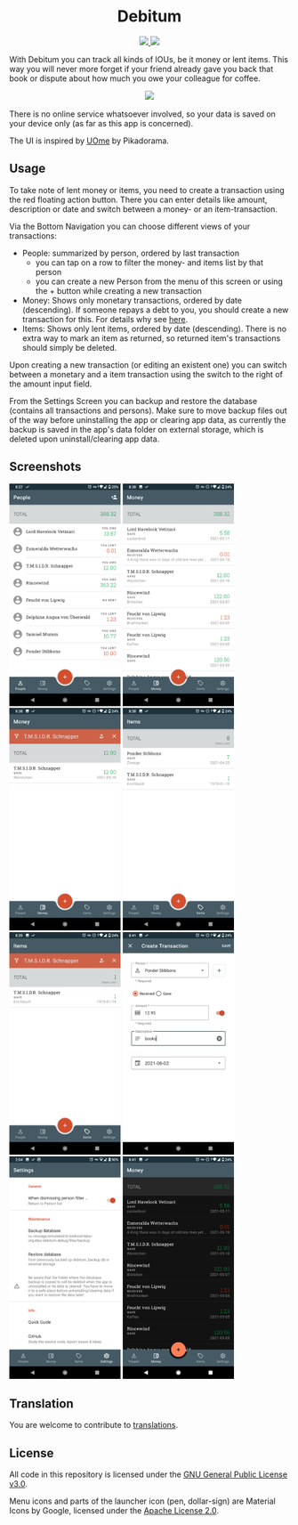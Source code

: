 <h1 align="center">Debitum</h1>
<p align="center">
  <a href="https://f-droid.org/de/packages/org.ebur.debitum/">
    <img src="https://img.shields.io/f-droid/v/org.ebur.debitum.svg" />
  </a>
  <a href="https://github.com/marmo/debitum/releases/latest">
    <img src="https://img.shields.io/github/release/marmo/debitum.svg?logo=github" />
  </a>
</p>

With Debitum you can track all kinds of IOUs, be it money or lent items. This way you will never 
more forget if your friend already gave you back that book or dispute about how much you owe your 
colleague for coffee.

<p align="center">
 <a href="https://f-droid.org/de/packages/org.ebur.debitum/">
  <img src="https://fdroid.gitlab.io/artwork/badge/get-it-on.png" height="75" />
 </a>
</p>

There is no online service whatsoever involved, so your data is saved on your 
device only (as far as this app is concerned).

The UI is inspired by [UOme](https://play.google.com/store/apps/details?id=cz.kns.uome) by Pikadorama.

## Usage
To take note of lent money or items, you need to create a transaction using the red floating action 
button. There you can enter details like amount, description or date and switch between a money- or 
an item-transaction.

Via the Bottom Navigation you can choose different views of your transactions:
* People: summarized by person, ordered by last transaction 
  * you can tap on a row to filter the money- and items list by that person
  * you can create a new Person from the menu of this screen or using the + button while creating a 
  new transaction
* Money: Shows only monetary transactions, ordered by date (descending). If someone repays a debt to you, you should create a new transaction for this. For details why see [here](https://github.com/Marmo/debitum/issues/3#issue-911261188).
* Items: Shows only lent items, ordered by date (descending). There is no extra way to mark an item 
as returned, so returned item's transactions should simply be deleted. 

Upon creating a new transaction (or editing an existent one) you can switch between a monetary and a
item transaction using the switch to the right of the amount input field.

From the Settings Screen you can backup and restore the database (contains all transactions and persons).
Make sure to move backup files out of the way before uninstalling the app or clearing app data, as currently
the backup is saved in the app's data folder on external storage, which is deleted upon 
uninstall/clearing app data.

## Screenshots
<img alt="People list" src="/app/src/main/play/listings/en-US/graphics/phone-screenshots/en_light_people.png?raw=true" width="200"/> <img alt="Money" src="/app/src/main/play/listings/en-US/graphics/phone-screenshots/en_light_money.png?raw=true" width="200"/>
<img alt="Money filtered" src="/app/src/main/play/listings/en-US/graphics/phone-screenshots/en_light_money_filtered.png?raw=true" width="200"/> <img alt="Items" src="/app/src/main/play/listings/en-US/graphics/phone-screenshots/en_light_items.png?raw=true" width="200"/> <img alt="Items filtered" src="/app/src/main/play/listings/en-US/graphics/phone-screenshots/en_light_items_filtered.png?raw=true" width="200"/> <img alt="Create Transaction Dialog" src="/app/src/main/play/listings/en-US/graphics/phone-screenshots/en_light_createTxn.png?raw=true" width="200"/> <img alt="Settings" src="/app/src/main/play/listings/en-US/graphics/phone-screenshots/en_light_settings.png?raw=true" width="200"/>
<img alt="Dark mode" src="/app/src/main/play/listings/en-US/graphics/phone-screenshots/en_night_money.png?raw=true" width="200"/>

## Translation
You are welcome to contribute to [translations](TRANSLATION.md).

## License
All code in this repository is licensed under the [GNU General Public License v3.0](LICENSE).

Menu icons and parts of the launcher icon (pen, dollar-sign) are Material Icons by Google, licensed 
under the [Apache License 2.0](https://www.apache.org/licenses/LICENSE-2.0.html).
